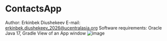 # ContactsApp
Author: Erkinbek Diushekeev
E-mail: erkinbek.diushekeev_2026@ucentralasia.org
Software requirements: Oracle Java 17, Gradle
View of an App window
![image](https://user-images.githubusercontent.com/130729654/236703512-0801bd1f-4141-4b69-b6b4-7f50dd01bd18.png)
